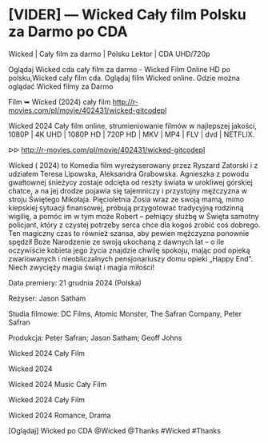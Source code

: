 # [VIDER] — Wicked Cały film Polsku za Darmo po CDA

Wicked | Cały film za darmo | Polsku Lektor | CDA UHD/720p

Oglądaj Wicked cda cały film za darmo - Wicked Film Online HD po polsku,Wicked caly film cda. Oglądaj film Wicked online. Gdzie można oglądać Wicked filmy za Darmo

Film ➥ Wicked (2024) cały film http://r-movies.com/pl/movie/402431/wicked-gitcodepl

Wicked 2024 Cały film online, strumieniowanie filmów w najlepszej jakości, 1080P | 4K UHD | 1080P HD | 720P HD | MKV | MP4 | FLV | dvd | NETFLIX.

ᐅᐅ http://r-movies.com/pl/movie/402431/wicked-gitcodepl

Wicked ( 2024) to Komedia film wyreżyserowany przez Ryszard Zatorski i z udziałem Teresa Lipowska, Aleksandra Grabowska. Agnieszka z powodu gwałtownej śnieżycy zostaje odcięta od reszty świata w urokliwej górskiej chatce, a na jej drodze pojawia się tajemniczy i przystojny mężczyzna w stroju Świętego Mikołaja. Pięcioletnia Zosia wraz ze swoją mamą, mimo kiepskiej sytuacji finansowej, próbują przygotować tradycyjną rodzinną wigilię, a pomóc im w tym może Robert – pełniący służbę w Święta samotny policjant, który z czystej potrzeby serca chce dla kogoś zrobić coś dobrego. Ten magiczny czas to również szansa, aby pewien mężczyzna ponownie spędził Boże Narodzenie ze swoją ukochaną z dawnych lat – o ile oczywiście kobieta jego życia znajdzie chwilę spokoju, mając pod opieką zwariowanych i nieobliczalnych pensjonariuszy domu opieki „Happy End”. Niech zwycięży magia świąt i magia miłości!

Data premiery: 21 grudnia 2024 (Polska)

Reżyser: Jason Satham

Studia filmowe: DC Films, Atomic Monster, The Safran Company, Peter Safran

Produkcja: Peter Safran; Jason Satham; Geoff Johns

Wicked 2024 Cały Film

Wicked 2024

Wicked 2024 Music Cały Film

Wicked 2024 Cały Film

Wicked 2024 Romance, Drama

[Oglądaj] Wicked po CDA @Wicked @Thanks #Wicked #Thanks
